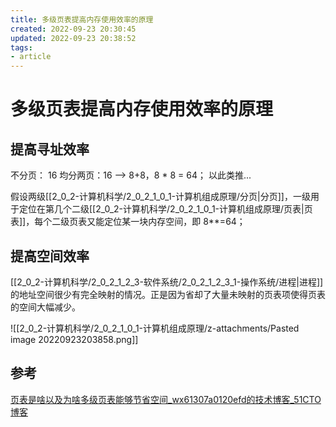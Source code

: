 ```yaml
---
title: 多级页表提高内存使用效率的原理
created: 2022-09-23 20:30:45
updated: 2022-09-23 20:38:52
tags: 
- article
---
```


# 多级页表提高内存使用效率的原理

## 提高寻址效率

不分页： 16
均分两页：16 --> 8+8，8 * 8 = 64；
以此类推...

假设两级[[2_0_2-计算机科学/2_0_2_1_0_1-计算机组成原理/分页|分页]]，一级用于定位在第几个二级[[2_0_2-计算机科学/2_0_2_1_0_1-计算机组成原理/页表|页表]]，每个二级页表又能定位某一块内存空间，即 8**=64；

## 提高空间效率

[[2_0_2-计算机科学/2_0_2_1_2_3-软件系统/2_0_2_1_2_3_1-操作系统/进程|进程]]的地址空间很少有完全映射的情况。正是因为省却了大量未映射的页表项使得页表的空间大幅减少。

![[2_0_2-计算机科学/2_0_2_1_0_1-计算机组成原理/z-attachments/Pasted image 20220923203858.png]]

## 参考

[页表是啥以及为啥多级页表能够节省空间_wx61307a0120efd的技术博客_51CTO博客](https://blog.51cto.com/u_15352922/3742181)
